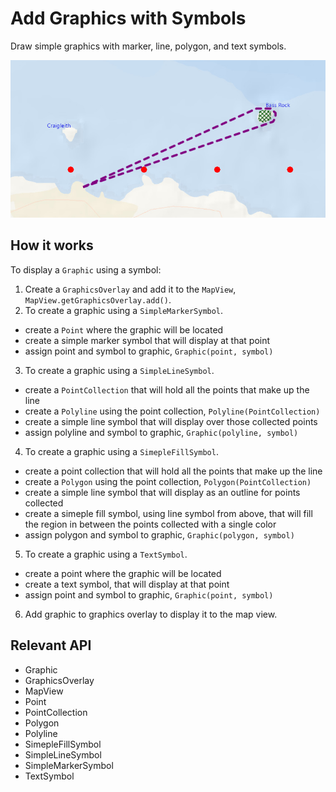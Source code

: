 # Add Graphics with Symbols

Draw simple graphics with marker, line, polygon, and text symbols.

![](AddGraphicsWithSymbols.png)

## How it works

To display a `Graphic` using a symbol:


  1. Create a `GraphicsOverlay` and add it to the `MapView`, `MapView.getGraphicsOverlay.add()`.
  2. To create a graphic using a `SimpleMarkerSymbol`.
  * create a `Point` where the graphic will be located
  * create a simple marker symbol that will display at that point
  * assign point and symbol to graphic, `Graphic(point, symbol)`
  3. To create a graphic using a `SimpleLineSymbol`.
  * create a `PointCollection` that will hold all the points that make up the line
  * create a `Polyline` using the point collection, `Polyline(PointCollection)`
  * create a simple line symbol that will display over those collected points
  * assign polyline and symbol to graphic, `Graphic(polyline, symbol)`
  4. To create a graphic using a `SimepleFillSymbol`.
  * create a point collection that will hold all the points that make up the line
  * create a `Polygon` using the point collection, `Polygon(PointCollection)`
  * create a simple line symbol that will display as an outline for points collected
  * create a simeple fill symbol, using line symbol from above, that will fill the region in between the points collected with a single color
  * assign polygon and symbol to graphic, `Graphic(polygon, symbol)`
  5. To create a graphic using a `TextSymbol`.
  * create a point where the graphic will be located
  * create a text symbol, that will display at that point
  * assign point and symbol to graphic, `Graphic(point, symbol)`
  6. Add graphic to graphics overlay to display it to the map view.


## Relevant API


  * Graphic
  * GraphicsOverlay
  * MapView
  * Point
  * PointCollection
  * Polygon
  * Polyline
  * SimepleFillSymbol
  * SimpleLineSymbol
  * SimpleMarkerSymbol
  * TextSymbol



